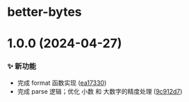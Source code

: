 # better-bytes

# 1.0.0 (2024-04-27)


### ✨ 新功能

* 完成 format 函数实现 ([ea17330](https://github.com/CaoMeiYouRen/better-bytes/commit/ea17330))
* 完成 parse 逻辑；优化 小数 和 大数字的精度处理 ([9c912d7](https://github.com/CaoMeiYouRen/better-bytes/commit/9c912d7))
